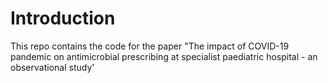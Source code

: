 # Introduction
This repo contains the code for the paper "The impact of  COVID-19 pandemic on antimicrobial prescribing at specialist paediatric hospital - an observational study'


